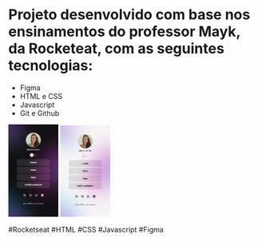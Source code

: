 <h1>Projeto desenvolvido com base nos ensinamentos do professor Mayk, da Rocketeat, com as seguintes tecnologias:</h1>
<ul>
  <li>Figma</li>
  <li>HTML e CSS</li>
  <li>Javascript</li>
  <li>Git e Github</li>
</ul>
<div>
  <img src="./assets/darkmode.png" width="100">
  <img src="./assets/lightmode.png" width="100">
</div>

#Rocketseat #HTML #CSS #Javascript #Figma